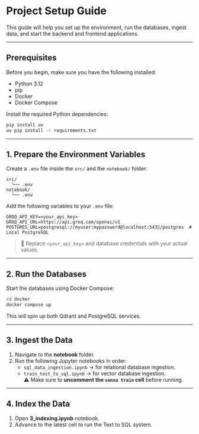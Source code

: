 # Project Setup Guide

This guide will help you set up the environment, run the databases, ingest data, and start the backend and frontend applications.

---

## Prerequisites

Before you begin, make sure you have the following installed:

- Python 3.12
- pip
- Docker
- Docker Compose

Install the required Python dependencies:

```bash
pip install uv
uv pip install -r requirements.txt
```

---

## 1. Prepare the Environment Variables

Create a `.env` file inside the `src/` and the `notebook/`  folder:

```
src/
  └── .env
notebook/
  └── .env
```

Add the following variables to your `.env` file:

```env
GROQ_API_KEY=<your_api_key>
GROQ_API_URL=https://api.groq.com/openai/v1
POSTGRES_URL=postgresql://myuser:mypassword@localhost:5432/postgres  # Local PostgreSQL
```

> 🔑 Replace `<your_api_key>` and database credentials with your actual values.

---

## 2. Run the Databases

Start the databases using Docker Compose:

```bash
cd docker
docker compose up
```

This will spin up both Qdrant and PostgreSQL services.

---

## 3. Ingest the Data

1. Navigate to the **notebook** folder.
2. Run the following Jupyter notebooks in order:
   - `sql_data_ingestion.ipynb` → for relational database ingestion.
   - `train_test_to_sql.ipynb` → for vector database ingestion.  
     ⚠️ Make sure to **uncomment the `vanna train` cell** before running.

---

## 4. Index the Data

1. Open **3_indexing.ipynb** notebook.
2. Advance to the latest cell to run the Text to SQL system.